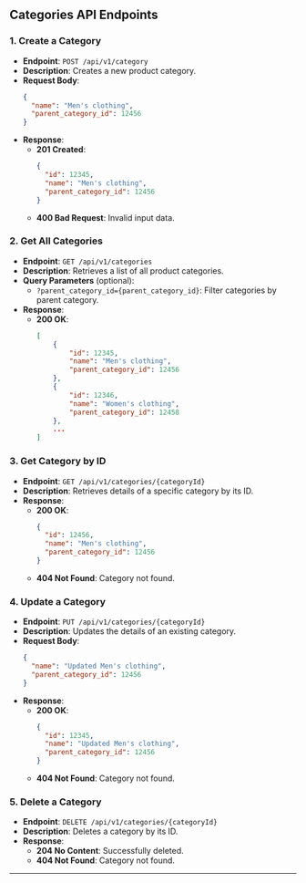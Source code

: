 ## Categories API Endpoints

### **1. Create a Category**

- **Endpoint**: `POST /api/v1/category`
- **Description**: Creates a new product category.
- **Request Body**:
  ```json
  {
    "name": "Men's clothing",
    "parent_category_id": 12456
  }
  ```
- **Response**:
  - **201 Created**:
    ```json
    {
      "id": 12345,
      "name": "Men's clothing",
      "parent_category_id": 12456
    }
    ```
  - **400 Bad Request**: Invalid input data.

### **2. Get All Categories**

- **Endpoint**: `GET /api/v1/categories`
- **Description**: Retrieves a list of all product categories.
- **Query Parameters** (optional):
  - `?parent_category_id={parent_category_id}`: Filter categories by parent category.
- **Response**:
  - **200 OK**:
    ```json
    [
        {
            "id": 12345,
            "name": "Men's clothing",
            "parent_category_id": 12456
        },
        {
            "id": 12346,
            "name": "Women's clothing",
            "parent_category_id": 12458
        },
        ...
    ]
    ```

### **3. Get Category by ID**

- **Endpoint**: `GET /api/v1/categories/{categoryId}`
- **Description**: Retrieves details of a specific category by its ID.
- **Response**:
  - **200 OK**:
    ```json
    {
      "id": 12456,
      "name": "Men's clothing",
      "parent_category_id": 12456
    }
    ```
  - **404 Not Found**: Category not found.

### **4. Update a Category**

- **Endpoint**: `PUT /api/v1/categories/{categoryId}`
- **Description**: Updates the details of an existing category.
- **Request Body**:
  ```json
  {
    "name": "Updated Men's clothing",
    "parent_category_id": 12456
  }
  ```
- **Response**:
  - **200 OK**:
    ```json
    {
      "id": 12345,
      "name": "Updated Men's clothing",
      "parent_category_id": 12456
    }
    ```
  - **404 Not Found**: Category not found.

### **5. Delete a Category**

- **Endpoint**: `DELETE /api/v1/categories/{categoryId}`
- **Description**: Deletes a category by its ID.
- **Response**:
  - **204 No Content**: Successfully deleted.
  - **404 Not Found**: Category not found.

---
